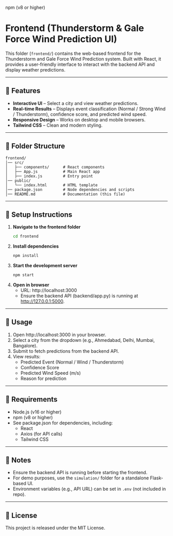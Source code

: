 npm (v8 or higher)

# Frontend (Thunderstorm & Gale Force Wind Prediction UI)

This folder (`frontend/`) contains the web-based frontend for the Thunderstorm and Gale Force Wind Prediction system. Built with React, it provides a user-friendly interface to interact with the backend API and display weather predictions.

---

## 🔹 Features

- **Interactive UI** – Select a city and view weather predictions.
- **Real-time Results** – Displays event classification (Normal / Strong Wind / Thunderstorm), confidence score, and predicted wind speed.
- **Responsive Design** – Works on desktop and mobile browsers.
- **Tailwind CSS** – Clean and modern styling.

---

## 🔹 Folder Structure

```
frontend/
│── src/
│   ├── components/      # React components
│   ├── App.js           # Main React app
│   ├── index.js         # Entry point
│── public/
│   └── index.html       # HTML template
│── package.json         # Node dependencies and scripts
│── README.md            # Documentation (this file)
```

---

## 🔹 Setup Instructions

1. **Navigate to the frontend folder**
	```bash
	cd frontend
	```
2. **Install dependencies**
	```bash
	npm install
	```
3. **Start the development server**
	```bash
	npm start
	```
4. **Open in browser**
	- URL: http://localhost:3000
	- Ensure the backend API (backend/app.py) is running at http://127.0.0.1:5000.

---

## 🔹 Usage

1. Open http://localhost:3000 in your browser.
2. Select a city from the dropdown (e.g., Ahmedabad, Delhi, Mumbai, Bangalore).
3. Submit to fetch predictions from the backend API.
4. View results:
	- Predicted Event (Normal / Wind / Thunderstorm)
	- Confidence Score
	- Predicted Wind Speed (m/s)
	- Reason for prediction

---

## 🔹 Requirements

- Node.js (v16 or higher)
- npm (v8 or higher)
- See package.json for dependencies, including:
  - React
  - Axios (for API calls)
  - Tailwind CSS

---

## 🔹 Notes

- Ensure the backend API is running before starting the frontend.
- For demo purposes, use the `simulation/` folder for a standalone Flask-based UI.
- Environment variables (e.g., API URL) can be set in `.env` (not included in repo).

---

## 🔹 License

This project is released under the MIT License.